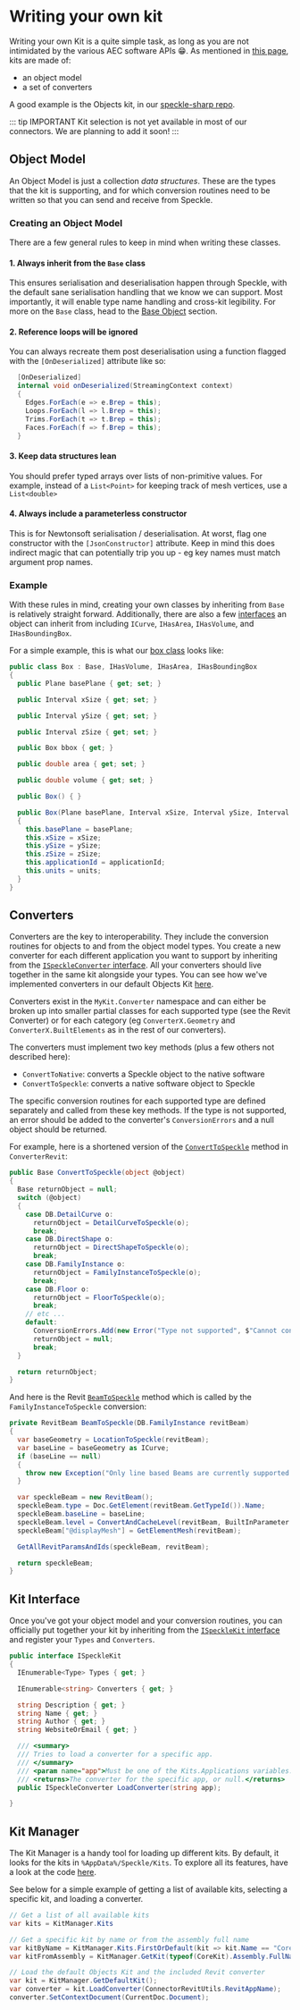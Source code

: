 # Writing your own kit

Writing your own Kit is a quite simple task, as long as you are not intimidated by the various AEC software APIs 😁.
As mentioned in [this page](/dev/kits), kits are made of:

- an object model
- a set of converters

A good example is the Objects kit, in our [speckle-sharp repo](https://github.com/specklesystems/speckle-sharp/tree/master/Objects).

::: tip IMPORTANT
Kit selection is not yet available in most of our connectors. We are planning to add it soon!
:::

## Object Model

An Object Model is just a collection _data structures_. These are the types that the kit is supporting, and for which conversion routines need to be written so that you can send and receive from Speckle.

### Creating an Object Model

There are a few general rules to keep in mind when writing these classes.

#### 1. Always inherit from the `Base` class

This ensures serialisation and deserialisation happen through Speckle, with the default sane serialisation handling that we know we can support. Most importantly, it will enable type name handling and cross-kit legibility. For more on the `Base` class, head to the [Base Object](/dev/base) section.

#### 2. Reference loops will be ignored

You can always recreate them post deserialisation using a function flagged with the `[OnDeserialized]` attribute like so:

```cs
  [OnDeserialized]
  internal void onDeserialized(StreamingContext context)
  {
    Edges.ForEach(e => e.Brep = this);
    Loops.ForEach(l => l.Brep = this);
    Trims.ForEach(t => t.Brep = this);
    Faces.ForEach(f => f.Brep = this);
  }
```

#### 3. Keep data structures lean

You should prefer typed arrays over lists of non-primitive values. For example, instead of a `List<Point>` for keeping track of mesh vertices, use a `List<double>`

#### 4. Always include a parameterless constructor

This is for Newtonsoft serialisation / deserialisation. At worst, flag one constructor with the `[JsonConstructor]` attribute. Keep in mind this does indirect magic that can potentially trip you up - eg key names must match argument prop names.

### Example

With these rules in mind, creating your own classes by inheriting from `Base` is relatively straight forward. Additionally, there are also a few [interfaces](https://github.com/specklesystems/speckle-sharp/blob/master/Objects/Objects/Interfaces.cs) an object can inherit from including `ICurve`, `IHasArea`, `IHasVolume`, and `IHasBoundingBox`.

For a simple example, this is what our [box class](https://github.com/specklesystems/speckle-sharp/blob/master/Objects/Objects/Geometry/Box.cs) looks like:

```cs
public class Box : Base, IHasVolume, IHasArea, IHasBoundingBox
{
  public Plane basePlane { get; set; }

  public Interval xSize { get; set; }

  public Interval ySize { get; set; }

  public Interval zSize { get; set; }

  public Box bbox { get; }

  public double area { get; set; }

  public double volume { get; set; }

  public Box() { }

  public Box(Plane basePlane, Interval xSize, Interval ySize, Interval zSize, string units = Units.Meters, string applicationId = null)
  {
    this.basePlane = basePlane;
    this.xSize = xSize;
    this.ySize = ySize;
    this.zSize = zSize;
    this.applicationId = applicationId;
    this.units = units;
  }
}
```

## Converters

Converters are the key to interoperability. They include the conversion routines for objects to and from the object model types. You create a new converter for each different application you want to support by inheriting from the [`ISpeckleConverter` interface](https://github.com/specklesystems/speckle-sharp/blob/master/Core/Core/Kits/ISpeckleConverter.cs). All your converters should live together in the same kit alongside your types. You can see how we've implemented converters in our default Objects Kit [here](https://github.com/specklesystems/speckle-sharp/tree/master/Objects/Converters).

Converters exist in the `MyKit.Converter` namespace and can either be broken up into smaller partial classes for each supported type (see the Revit Converter) or for each category (eg `ConverterX.Geometry` and `ConverterX.BuiltElements` as in the rest of our converters).

The converters must implement two key methods (plus a few others not described here):

- `ConvertToNative`: converts a Speckle object to the native software
- `ConvertToSpeckle`: converts a native software object to Speckle

The specific conversion routines for each supported type are defined separately and called from these key methods. If the type is not supported, an error should be added to the converter's `ConversionErrors` and a null object should be returned.

For example, here is a shortened version of the [`ConvertToSpeckle`](https://github.com/specklesystems/speckle-sharp/blob/master/Objects/Converters/ConverterRevit/ConverterRevitShared/ConverterRevit.cs#L69-L154) method in `ConverterRevit`:

```cs
public Base ConvertToSpeckle(object @object)
{
  Base returnObject = null;
  switch (@object)
  {
    case DB.DetailCurve o:
      returnObject = DetailCurveToSpeckle(o);
      break;
    case DB.DirectShape o:
      returnObject = DirectShapeToSpeckle(o);
      break;
    case DB.FamilyInstance o:
      returnObject = FamilyInstanceToSpeckle(o);
      break;
    case DB.Floor o:
      returnObject = FloorToSpeckle(o);
      break;
    // etc ...
    default:
      ConversionErrors.Add(new Error("Type not supported", $"Cannot convert {@object.GetType()} to Speckle"));
      returnObject = null;
      break;
  }

  return returnObject;
}
```

And here is the Revit [`BeamToSpeckle`](https://github.com/specklesystems/speckle-sharp/blob/9ba30e125f2bd65d2f746563d00a90a736ade116/Objects/Converters/ConverterRevit/ConverterRevitShared/Partial%20Classes/ConvertBeam.cs#L93-L111) method which is called by the `FamilyInstanceToSpeckle` conversion:

```cs
private RevitBeam BeamToSpeckle(DB.FamilyInstance revitBeam)
{
  var baseGeometry = LocationToSpeckle(revitBeam);
  var baseLine = baseGeometry as ICurve;
  if (baseLine == null)
  {
    throw new Exception("Only line based Beams are currently supported.");
  }

  var speckleBeam = new RevitBeam();
  speckleBeam.type = Doc.GetElement(revitBeam.GetTypeId()).Name;
  speckleBeam.baseLine = baseLine;
  speckleBeam.level = ConvertAndCacheLevel(revitBeam, BuiltInParameter.INSTANCE_REFERENCE_LEVEL_PARAM);
  speckleBeam["@displayMesh"] = GetElementMesh(revitBeam);

  GetAllRevitParamsAndIds(speckleBeam, revitBeam);

  return speckleBeam;
}
```

## Kit Interface

Once you've got your object model and your conversion routines, you can officially put together your kit by inheriting from the [`ISpeckleKit` interface](https://github.com/specklesystems/speckle-sharp/blob/master/Core/Core/Kits/ISpeckleKit.cs) and register your `Types` and `Converters`.

```cs
public interface ISpeckleKit
{
  IEnumerable<Type> Types { get; }

  IEnumerable<string> Converters { get; }

  string Description { get; }
  string Name { get; }
  string Author { get; }
  string WebsiteOrEmail { get; }

  /// <summary>
  /// Tries to load a converter for a specific app.
  /// </summary>
  /// <param name="app">Must be one of the Kits.Applications variables.</param>
  /// <returns>The converter for the specific app, or null.</returns>
  public ISpeckleConverter LoadConverter(string app);

}
```

## Kit Manager

The Kit Manager is a handy tool for loading up different kits. By default, it looks for the kits in `%AppData%/Speckle/Kits`. To explore all its features, have a look at the code [here](https://github.com/specklesystems/speckle-sharp/blob/master/Core/Core/Kits/KitManager.cs).

See below for a simple example of getting a list of available kits, selecting a specific kit, and loading a converter.

```cs
// Get a list of all available kits
var kits = KitManager.Kits

// Get a specific kit by name or from the assembly full name
var kitByName = KitManager.Kits.FirstOrDefault(kit => kit.Name == "CoreKit");
var kitFromAssembly = KitManager.GetKit(typeof(CoreKit).Assembly.FullName);

// Load the default Objects Kit and the included Revit converter
var kit = KitManager.GetDefaultKit();
var converter = kit.LoadConverter(ConnectorRevitUtils.RevitAppName);
converter.SetContextDocument(CurrentDoc.Document);

```

